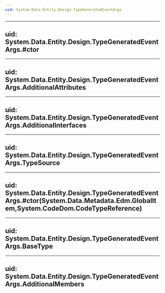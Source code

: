 ```yaml
---
uid: System.Data.Entity.Design.TypeGeneratedEventArgs
---
```


---
uid: System.Data.Entity.Design.TypeGeneratedEventArgs.#ctor
---

---
uid: System.Data.Entity.Design.TypeGeneratedEventArgs.AdditionalAttributes
---

---
uid: System.Data.Entity.Design.TypeGeneratedEventArgs.AdditionalInterfaces
---

---
uid: System.Data.Entity.Design.TypeGeneratedEventArgs.TypeSource
---

---
uid: System.Data.Entity.Design.TypeGeneratedEventArgs.#ctor(System.Data.Metadata.Edm.GlobalItem,System.CodeDom.CodeTypeReference)
---

---
uid: System.Data.Entity.Design.TypeGeneratedEventArgs.BaseType
---

---
uid: System.Data.Entity.Design.TypeGeneratedEventArgs.AdditionalMembers
---
